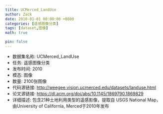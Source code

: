 ```yaml
---
title: UCMerced_LandUse
author: Zack
date: 2010-01-01 00:00:00 +0800
categories: [遥感图像分类]
tags: [dataset,图像]
math: true

pin: false
---
```


- 数据集名称: UCMerced_LandUse
- 任务: 遥感图像分类
- 发布时间: 2010
- 模态: 图像
- 数量: 2100张图像
- 代码源链接: http://weegee.vision.ucmerced.edu/datasets/landuse.html
- 论文源链接: https://dl.acm.org/doi/abs/10.1145/1869790.1869829
- 详细描述: 包含21种土地利用类型的遥感影像，提取自 USGS National Map，由University of California, Merced于2010年发布